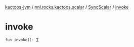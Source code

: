 [kactoos-jvm](../../index.md) / [nnl.rocks.kactoos.scalar](../index.md) / [SyncScalar](index.md) / [invoke](./invoke.md)

# invoke

`fun invoke(): `[`T`](index.md#T)
